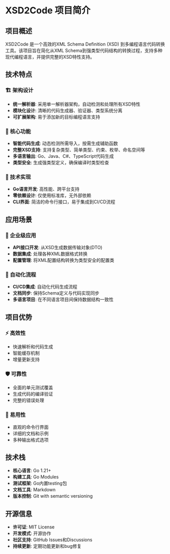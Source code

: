 # XSD2Code 项目简介

## 项目概述

XSD2Code 是一个高效的XML Schema Definition (XSD) 到多编程语言代码转换工具。该项目旨在简化从XML Schema到强类型代码结构的转换过程，支持多种现代编程语言，并提供完整的XSD特性支持。

## 技术特点

### 🏗️ 架构设计
- **统一解析器**: 采用单一解析器架构，自动检测和处理所有XSD特性
- **模块化设计**: 清晰的代码生成器、验证器、类型系统分离
- **可扩展架构**: 易于添加新的目标编程语言支持

### 🎯 核心功能
- **智能代码生成**: 动态检测所需导入，按需生成辅助函数
- **完整XSD支持**: 支持复杂类型、简单类型、约束、枚举、命名空间等
- **多语言输出**: Go、Java、C#、TypeScript代码生成
- **类型安全**: 生成强类型定义，确保编译时类型检查

### 🔧 技术实现
- **Go语言开发**: 高性能、跨平台支持
- **零依赖设计**: 仅使用标准库，无外部依赖
- **CLI界面**: 简洁的命令行接口，易于集成到CI/CD流程

## 应用场景

### 🏢 企业级应用
- **API接口开发**: 从XSD生成数据传输对象(DTO)
- **数据集成**: 处理各种XML数据格式转换
- **配置管理**: 将XML配置结构转换为类型安全的配置类

### 🔄 自动化流程
- **CI/CD集成**: 自动化代码生成流程
- **文档同步**: 保持Schema定义与代码实现同步
- **多语言项目**: 在不同语言项目间保持数据结构一致性

## 项目优势

### ⚡ 高效性
- 快速解析和代码生成
- 智能缓存机制
- 增量更新支持

### 🛡️ 可靠性
- 全面的单元测试覆盖
- 生成代码的编译验证
- 完整的错误处理

### 🔧 易用性
- 直观的命令行界面
- 详细的文档和示例
- 多种输出格式选项

## 技术栈

- **核心语言**: Go 1.21+
- **构建工具**: Go Modules
- **测试框架**: Go内置testing包
- **文档工具**: Markdown
- **版本控制**: Git with semantic versioning

## 开源信息

- **许可证**: MIT License
- **开发模式**: 开源协作
- **社区支持**: GitHub Issues和Discussions
- **持续更新**: 定期功能更新和bug修复
